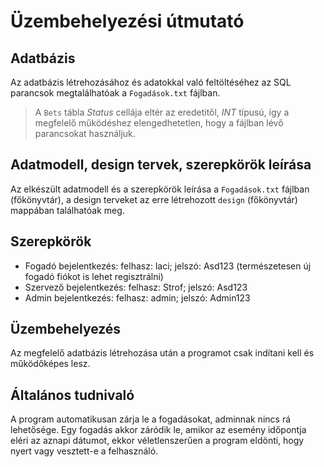 # Üzembehelyezési útmutató

## Adatbázis

Az adatbázis létrehozásához és adatokkal való feltöltéséhez az SQL parancsok megtalálhatóak a `Fogadások.txt` fájlban.

> A `Bets` tábla *Status* cellája eltér az eredetitől, *INT* típusú, így a megfelelő működéshez elengedhetetlen, hogy a fájlban lévő parancsokat használjuk.

## Adatmodell, design tervek, szerepkörök leírása

Az elkészült adatmodell és a szerepkörök leírása a `Fogadások.txt` fájlban (főkönyvtár), a design terveket az erre létrehozott `design` (főkönyvtár) mappában találhatóak meg.

## Szerepkörök

- Fogadó bejelentkezés: felhasz: laci; jelszó: Asd123 (természetesen új fogadó fiókot is lehet regisztrálni)
- Szervező bejelentkezés: felhasz: Strof; jelszó: Asd123
- Admin bejelentkezés: felhasz: admin; jelszó: Admin123

## Üzembehelyezés

Az megfelelő adatbázis létrehozása után a programot csak indítani kell és működőképes lesz.

## Általános tudnivaló

A program automatikusan zárja le a fogadásokat, adminnak nincs rá lehetősége. Egy fogadás akkor záródik le, amikor az esemény időpontja eléri az aznapi dátumot, ekkor véletlenszerűen a program eldönti, hogy nyert vagy vesztett-e a felhasználó. 
